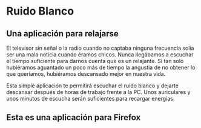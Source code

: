 # Ruido Blanco
## Una aplicación para relajarse

El televisor sin señal o la radio cuando no captaba ninguna frecuencia solía ser una mala noticia cuando éramos chicos. Nunca llegábamos a escuchar el tiempo suficiente para darnos cuenta que es un relajante. Si tan solo hubiéramos aguantado un poco más de tiempo la angustia de no obtener lo que queríamos, hubiéramos descansado mejor en nuestra vida.

Esta simple aplicación te permitirá escuchar el ruido blanco y dejarte descansar después de horas de trabajo frente a la PC. Unos auriculares y unos minutos de escucha serán suficientes para recargar energías.

## Esta es una aplicación para Firefox
